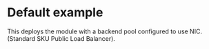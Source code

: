 # Default example

This deploys the module with a backend pool configured to use NIC. (Standard SKU Public Load Balancer).
